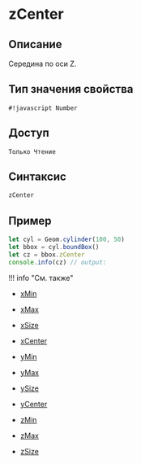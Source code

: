 # zCenter

## Описание
Середина по оси Z.

## Тип значения свойства
`#!javascript Number`

## Доступ
`Только Чтение`

## Синтаксис
``` javascript
zCenter
```
## Пример
``` javascript linenums="1"
let cyl = Geom.cylinder(100, 50)
let bbox = cyl.boundBox()
let cz = bbox.zCenter
console.info(cz) // output:
```
!!! info "См. также"

- [xMin](./xMin.md)

- [xMax](./xMax.md)

- [xSize](./xSize.md)

- [xCenter](./xCenter.md)

- [yMin](./yMin.md)

- [yMax](./yMax.md)

- [ySize](./ySize.md)

- [yCenter](./yCenter.md)

- [zMin](./zMin.md)

- [zMax](./zMax.md)

- [zSize](./zSize.md)
